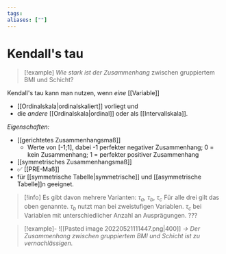 ```yaml
---
tags:
aliases: [""]
---
```


# Kendall's tau
> [!example]
> *Wie stark ist der Zusammenhang* zwischen gruppiertem BMI und Schicht?

Kendall's tau kann man nutzen, wenn *eine* [[Variable]] 
- [[Ordinalskala|ordinalskaliert]] vorliegt und 
- die *andere* [[Ordinalskala|ordinal]] oder als [[Intervallskala]].

*Eigenschaften:*
- [[gerichtetes Zusammenhangsmaß]] 
	- Werte von [-1;1], dabei -1 perfekter negativer Zusammenhang; 0 = kein Zusammenhang; 1 = perfekter positiver Zusammenhang
- [[symmetrisches Zusammenhangsmaß]]
- ✅ [[PRE-Maß]]
- für [[symmetrische Tabelle|symmetrische]] und [[asymmetrische Tabelle]]n geeignet.

> [!info]
>  Es gibt davon mehrere Varianten: $\tau_a$,  $\tau_b$,  $\tau_c$
>  Für alle drei gilt das oben genannte.
> $\tau_b$ nutzt man bei zweistufigen Variablen.
>  $\tau_c$ bei Variablen mit unterschiedlicher Anzahl an Ausprägungen.
>  ???

> [!example]-
> ![[Pasted image 20220521111447.png|400]]
> *-> Der Zusammenhang zwischen gruppiertem BMI und Schicht ist zu vernachlässigen.*